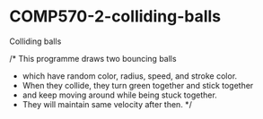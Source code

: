 # COMP570-2-colliding-balls
Colliding balls 

/* This programme draws two bouncing balls
 * which have random color, radius, speed, and stroke color.
 * When they collide, they turn green together and stick together
 * and keep moving around while being stuck together.
 * They will maintain same velocity after then. 
 */
